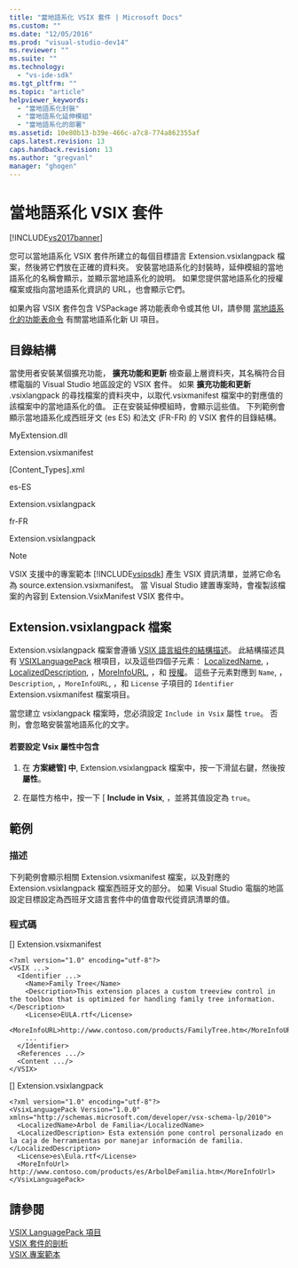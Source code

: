 ```yaml
---
title: "當地語系化 VSIX 套件 | Microsoft Docs"
ms.custom: ""
ms.date: "12/05/2016"
ms.prod: "visual-studio-dev14"
ms.reviewer: ""
ms.suite: ""
ms.technology: 
  - "vs-ide-sdk"
ms.tgt_pltfrm: ""
ms.topic: "article"
helpviewer_keywords: 
  - "當地語系化封裝"
  - "當地語系化延伸模組"
  - "當地語系化的部署"
ms.assetid: 10e80b13-b39e-466c-a7c8-774a862355af
caps.latest.revision: 13
caps.handback.revision: 13
ms.author: "gregvanl"
manager: "ghogen"
---
```

# 當地語系化 VSIX 套件
[!INCLUDE[vs2017banner](../code-quality/includes/vs2017banner.md)]

您可以當地語系化 VSIX 套件所建立的每個目標語言 Extension.vsixlangpack 檔案，然後將它們放在正確的資料夾。 安裝當地語系化的封裝時，延伸模組的當地語系化的名稱會顯示，並顯示當地語系化的說明。 如果您提供當地語系化的授權檔案或指向當地語系化資訊的 URL，也會顯示它們。  
  
 如果內容 VSIX 套件包含 VSPackage 將功能表命令或其他 UI，請參閱 [當地語系化的功能表命令](../extensibility/localizing-menu-commands.md) 有關當地語系化新 UI 項目。  
  
## 目錄結構  
 當使用者安裝某個擴充功能， **擴充功能和更新** 檢查最上層資料夾，其名稱符合目標電腦的 Visual Studio 地區設定的 VSIX 套件。 如果 **擴充功能和更新** .vsixlangpack 的尋找檔案的資料夾中，以取代.vsixmanifest 檔案中的對應值的該檔案中的當地語系化的值。 正在安裝延伸模組時，會顯示這些值。 下列範例會顯示當地語系化成西班牙文 \(es ES\) 和法文 \(FR\-FR\) 的 VSIX 套件的目錄結構。  
  
 MyExtension.dll  
  
 Extension.vsixmanifest  
  
 \[Content\_Types\].xml  
  
 es\-ES  
  
 Extension.vsixlangpack  
  
 fr\-FR  
  
 Extension.vsixlangpack  
  
> [!NOTE]
>  VSIX 支援中的專案範本 [!INCLUDE[vsipsdk](../extensibility/includes/vsipsdk_md.md)] 產生 VSIX 資訊清單，並將它命名為 source.extension.vsixmanifest。 當 Visual Studio 建置專案時，會複製該檔案的內容到 Extension.VsixManifest VSIX 套件中。  
  
## Extension.vsixlangpack 檔案  
 Extension.vsixlangpack 檔案會遵循 [VSIX 語言組件的結構描述](../extensibility/vsx-language-pack-schema-reference.md)。 此結構描述具有 [VSIXLanguagePack](../extensibility/vsixlanguagepack-element-vsix-language-pack-schema.md) 根項目，以及這些四個子元素︰ [LocalizedName](../extensibility/localizedname-element-vsix-language-pack-schema.md), ，[LocalizedDescription](../extensibility/localizeddescription-element-vsix-language-pack-schema.md), ，[MoreInfoURL](../extensibility/moreinfourl-element-vsix-language-pack-schema.md), ，和 [授權](../extensibility/license-element-vsix-language-pack-schema.md)。 這些子元素對應到 `Name`, ，`Description`, ，`MoreInfoURL`, ，和 `License` 子項目的 `Identifier` Extension.vsixmanifest 檔案項目。  
  
 當您建立 vsixlangpack 檔案時，您必須設定 `Include in Vsix` 屬性 `true`。 否則，會忽略安裝當地語系化的文字。  
  
#### 若要設定 Vsix 屬性中包含  
  
1.  在 **方案總管\] 中**, Extension.vsixlangpack 檔案中，按一下滑鼠右鍵，然後按 **屬性**。  
  
2.  在屬性方格中，按一下 \[ **Include in Vsix**, ，並將其值設定為 `true`。  
  
## 範例  
  
### 描述  
 下列範例會顯示相關 Extension.vsixmanifest 檔案，以及對應的 Extension.vsixlangpack 檔案西班牙文的部分。 如果 Visual Studio 電腦的地區設定目標設定為西班牙文語言套件中的值會取代從資訊清單的值。  
  
### 程式碼  
 \[\] Extension.vsixmanifest  
  
```  
<?xml version="1.0" encoding="utf-8"?>  
<VSIX ...>  
  <Identifier ...>  
    <Name>Family Tree</Name>  
    <Description>This extension places a custom treeview control in the toolbox that is optimized for handling family tree information.</Description>  
    <License>EULA.rtf</License>  
    <MoreInfoURL>http://www.contoso.com/products/FamilyTree.htm</MoreInfoURL>  
    ...  
  </Identifier>  
  <References .../>  
  <Content .../>  
</VSIX>  
```  
  
 \[\] Extension.vsixlangpack  
  
```  
<?xml version="1.0" encoding="utf-8"?>  
<VsixLanguagePack Version="1.0.0" xmlns="http://schemas.microsoft.com/developer/vsx-schema-lp/2010">  
  <LocalizedName>Arbol de Familia</LocalizedName>  
  <LocalizedDescription> Esta extensión pone control personalizado en la caja de herramientas por manejar información de familia.</LocalizedDescription>  
  <License>es\Eula.rtf</License>  
  <MoreInfoUrl> http://www.contoso.com/products/es/ArbolDeFamilia.htm</MoreInfoUrl>  
</VsixLanguagePack>  
```  
  
## 請參閱  
 [VSIX LanguagePack 項目](../extensibility/vsixlanguagepack-element-vsix-language-pack-schema.md)   
 [VSIX 套件的剖析](../extensibility/anatomy-of-a-vsix-package.md)   
 [VSIX 專案範本](../extensibility/vsix-project-template.md)